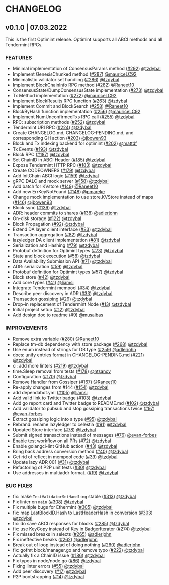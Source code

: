 # CHANGELOG

## v0.1.0 | 07.03.2022

This is the first Optimint release.
Optimint supports all ABCI methods and all Tendermint RPCs.

### FEATURES
- Minimal implementation of ConsensusParams method  ([#292](https://github.com/celestiaorg/optimint/pull/292)) [@tzdybal](https://github.com/tzdybal/)
- Implement GenesisChunked method  ([#287](https://github.com/celestiaorg/optimint/pull/287)) [@mauriceLC92](https://github.com/mauriceLC92/)
- Minimalistic validator set handling  ([#286](https://github.com/celestiaorg/optimint/pull/286)) [@tzdybal](https://github.com/tzdybal/)
- Implement BlockChainInfo RPC method  ([#282](https://github.com/celestiaorg/optimint/pull/282)) [@Raneet10](https://github.com/Raneet10/)
- ConsensusState/DumpConsensusState implementation  ([#273](https://github.com/celestiaorg/optimint/pull/273)) [@tzdybal](https://github.com/tzdybal/)
- Tx Method implementation  ([#272](https://github.com/celestiaorg/optimint/pull/272)) [@mauriceLC92](https://github.com/mauriceLC92/)
- Implement BlockResults RPC function  ([#263](https://github.com/celestiaorg/optimint/pull/263)) [@tzdybal](https://github.com/tzdybal/)
- Implement Commit and BlockSearch  ([#258](https://github.com/celestiaorg/optimint/pull/258)) [@Raneet10](https://github.com/Raneet10/)
- BlockByHash function implementation  ([#256](https://github.com/celestiaorg/optimint/pull/256)) [@mauriceLC92](https://github.com/mauriceLC92/)
- Implement NumUnconfirmedTxs RPC call  ([#255](https://github.com/celestiaorg/optimint/pull/255)) [@tzdybal](https://github.com/tzdybal/)
- RPC: subscription methods  ([#252](https://github.com/celestiaorg/optimint/pull/252)) [@tzdybal](https://github.com/tzdybal/)
- Tendermint URI RPC  ([#224](https://github.com/celestiaorg/optimint/pull/224)) [@tzdybal](https://github.com/tzdybal/)
- Create CHANGELOG.md, CHANGELOG-PENDING.md, and corresponding GH action  ([#203](https://github.com/celestiaorg/optimint/pull/203)) [@jbowen93](https://github.com/jbowen93/)
- Block and Tx indexing backend for optimint  ([#202](https://github.com/celestiaorg/optimint/pull/202)) [@mattdf](https://github.com/mattdf/)
- Tx Events  ([#193](https://github.com/celestiaorg/optimint/pull/193)) [@tzdybal](https://github.com/tzdybal/)
- Block RPC  ([#187](https://github.com/celestiaorg/optimint/pull/187)) [@tzdybal](https://github.com/tzdybal/)
- Set ChainID in ABCI Header  ([#185](https://github.com/celestiaorg/optimint/pull/185)) [@tzdybal](https://github.com/tzdybal/)
- Expose Tendermint HTTP RPC  ([#183](https://github.com/celestiaorg/optimint/pull/183)) [@tzdybal](https://github.com/tzdybal/)
- Create CODEOWNERS  ([#179](https://github.com/celestiaorg/optimint/pull/179)) [@tzdybal](https://github.com/tzdybal/)
- Add InitChain ABCI logic  ([#159](https://github.com/celestiaorg/optimint/pull/159)) [@tzdybal](https://github.com/tzdybal/)
- gRPC DALC and mock server  ([#158](https://github.com/celestiaorg/optimint/pull/158)) [@tzdybal](https://github.com/tzdybal/)
- Add batch for KVstore  ([#149](https://github.com/celestiaorg/optimint/pull/149)) [@Raneet10](https://github.com/Raneet10/)
- Add new ErrKeyNotFound  ([#148](https://github.com/celestiaorg/optimint/pull/148)) [@pmareke](https://github.com/pmareke/)
- Change mock implementation to use store.KVStore instead of maps  ([#146](https://github.com/celestiaorg/optimint/pull/146)) [@jbowen93](https://github.com/jbowen93/)
- Block sync  ([#139](https://github.com/celestiaorg/optimint/pull/139)) [@tzdybal](https://github.com/tzdybal/)
- ADR: header commits to shares  ([#138](https://github.com/celestiaorg/optimint/pull/138)) [@adlerjohn](https://github.com/adlerjohn/)
- On-disk storage  ([#122](https://github.com/celestiaorg/optimint/pull/122)) [@tzdybal](https://github.com/tzdybal/)
- Block Propagation  ([#92](https://github.com/celestiaorg/optimint/pull/92)) [@tzdybal](https://github.com/tzdybal/)
- Extend DA layer client interface  ([#83](https://github.com/celestiaorg/optimint/pull/83)) [@tzdybal](https://github.com/tzdybal/)
- Transaction aggregation  ([#82](https://github.com/celestiaorg/optimint/pull/82)) [@tzdybal](https://github.com/tzdybal/)
- lazyledger DA client implementation  ([#81](https://github.com/celestiaorg/optimint/pull/81)) [@tzdybal](https://github.com/tzdybal/)
- Serialization and Hashing  ([#79](https://github.com/celestiaorg/optimint/pull/79)) [@tzdybal](https://github.com/tzdybal/)
- Protobuf definition for Optimint types  ([#73](https://github.com/celestiaorg/optimint/pull/73)) [@tzdybal](https://github.com/tzdybal/)
- State and block execution  ([#58](https://github.com/celestiaorg/optimint/pull/58)) [@tzdybal](https://github.com/tzdybal/)
- Data Availability Submission API  ([#71](https://github.com/celestiaorg/optimint/pull/71)) [@tzdybal](https://github.com/tzdybal/)
- ADR: serialization  ([#59](https://github.com/celestiaorg/optimint/pull/59)) [@tzdybal](https://github.com/tzdybal/)
- Protobuf definition for Optimint types  ([#57](https://github.com/celestiaorg/optimint/pull/57)) [@tzdybal](https://github.com/tzdybal/)
- Block store  ([#42](https://github.com/celestiaorg/optimint/pull/42)) [@tzdybal](https://github.com/tzdybal/)
- Add core types  ([#41](https://github.com/celestiaorg/optimint/pull/41)) [@liamsi](https://github.com/liamsi/)
- Integrate Tendermint mempool  ([#34](https://github.com/celestiaorg/optimint/pull/34)) [@tzdybal](https://github.com/tzdybal/)
- Describe peer discovery in ADR  ([#33](https://github.com/celestiaorg/optimint/pull/33)) [@tzdybal](https://github.com/tzdybal/)
- Transaction gossiping  ([#29](https://github.com/celestiaorg/optimint/pull/29)) [@tzdybal](https://github.com/tzdybal/)
- Drop-in replacement of Tendermint Node  ([#13](https://github.com/celestiaorg/optimint/pull/13)) [@tzdybal](https://github.com/tzdybal/)
- Initial project setup  ([#12](https://github.com/celestiaorg/optimint/pull/12)) [@tzdybal](https://github.com/tzdybal/)
- Add design doc to readme  ([#9](https://github.com/celestiaorg/optimint/pull/9)) [@musalbas](https://github.com/musalbas/)

### IMPROVEMENTS
- Remove extra variable  ([#280](https://github.com/celestiaorg/optimint/pull/280)) [@Raneet10](https://github.com/Raneet10/)
- Replace tm-db dependency with store package  ([#268](https://github.com/celestiaorg/optimint/pull/268)) [@tzdybal](https://github.com/tzdybal/)
- Use enum instead of strings for DB type  ([#259](https://github.com/celestiaorg/optimint/pull/259)) [@adlerjohn](https://github.com/adlerjohn/)
- docs: unify entries format in CHANGELOG-PENDING.md  ([#221](https://github.com/celestiaorg/optimint/pull/221)) [@tzdybal](https://github.com/tzdybal/)
- ci: add more linters  ([#219](https://github.com/celestiaorg/optimint/pull/219)) [@tzdybal](https://github.com/tzdybal/)
- time.Sleep removal from tests  ([#178](https://github.com/celestiaorg/optimint/pull/178)) [@ntsanov](https://github.com/ntsanov/)
- Configuration  ([#170](https://github.com/celestiaorg/optimint/pull/170)) [@tzdybal](https://github.com/tzdybal/)
- Remove Handler from Gossiper  ([#167](https://github.com/celestiaorg/optimint/pull/167)) [@Raneet10](https://github.com/Raneet10/)
- Re-apply changes from #144  ([#154](https://github.com/celestiaorg/optimint/pull/154)) [@tzdybal](https://github.com/tzdybal/)
- add dependabot.yml  ([#105](https://github.com/celestiaorg/optimint/pull/105)) [@liamsi](https://github.com/liamsi/)
- Add valid link to Twitter badge  ([#103](https://github.com/celestiaorg/optimint/pull/103)) [@tzdybal](https://github.com/tzdybal/)
- Add go report card and Twitter badge to README.md  ([#102](https://github.com/celestiaorg/optimint/pull/102)) [@tzdybal](https://github.com/tzdybal/)
- Add validator to pubsub and stop gossiping transactions twice  ([#97](https://github.com/celestiaorg/optimint/pull/97)) [@evan-forbes](https://github.com/evan-forbes/)
- Extract gossiping logic into a type  ([#95](https://github.com/celestiaorg/optimint/pull/95)) [@tzdybal](https://github.com/tzdybal/)
- Rebrand: rename lazyledger to celestia  ([#91](https://github.com/celestiaorg/optimint/pull/91)) [@tzdybal](https://github.com/tzdybal/)
- Updated Store interface  ([#78](https://github.com/celestiaorg/optimint/pull/78)) [@tzdybal](https://github.com/tzdybal/)
- Submit signed transactions instead of messages  ([#76](https://github.com/celestiaorg/optimint/pull/76)) [@evan-forbes](https://github.com/evan-forbes/)
- Enable test workflow on all PRs  ([#72](https://github.com/celestiaorg/optimint/pull/72)) [@tzdybal](https://github.com/tzdybal/)
- Enable golangci-lint GitHub action  ([#43](https://github.com/celestiaorg/optimint/pull/43)) [@tzdybal](https://github.com/tzdybal/)
- Bring back address conversion method  ([#40](https://github.com/celestiaorg/optimint/pull/40)) [@tzdybal](https://github.com/tzdybal/)
- Get rid of reflect in mempool code  ([#39](https://github.com/celestiaorg/optimint/pull/39)) [@tzdybal](https://github.com/tzdybal/)
- Update lazy ADR 001  ([#31](https://github.com/celestiaorg/optimint/pull/31)) [@tzdybal](https://github.com/tzdybal/)
- Refactoring of P2P unit tests  ([#30](https://github.com/celestiaorg/optimint/pull/30)) [@tzdybal](https://github.com/tzdybal/)
- Use addresses in multiaddr format.  ([#19](https://github.com/celestiaorg/optimint/pull/19)) [@tzdybal](https://github.com/tzdybal/)

### BUG FIXES
- fix: make `TestValidatorSetHandling` stable ([#313](https://github.com/celestiaorg/optimint/pull/313)) [@tzdybal](https://github.com/tzdybal/)
- Fix linter on `main`  ([#308](https://github.com/celestiaorg/optimint/pull/308)) [@tzdybal](https://github.com/tzdybal/)
- Fix multiple bugs for Ethermint  ([#305](https://github.com/celestiaorg/optimint/pull/305)) [@tzdybal](https://github.com/tzdybal/)
- fix: map LastBlockID.Hash to LastHeaderHash in conversion  ([#303](https://github.com/celestiaorg/optimint/pull/303)) [@tzdybal](https://github.com/tzdybal/)
- fix: do save ABCI responses for blocks  ([#285](https://github.com/celestiaorg/optimint/pull/285)) [@tzdybal](https://github.com/tzdybal/)
- fix: use KeyCopy instead of Key in BadgerIterator  ([#274](https://github.com/celestiaorg/optimint/pull/274)) [@tzdybal](https://github.com/tzdybal/)
- Fix missed breaks in selects  ([#265](https://github.com/celestiaorg/optimint/pull/265)) [@adlerjohn](https://github.com/adlerjohn/)
- Fix ineffective breaks  ([#262](https://github.com/celestiaorg/optimint/pull/262)) [@adlerjohn](https://github.com/adlerjohn/)
- Break out of loop instead of doing nothing  ([#260](https://github.com/celestiaorg/optimint/pull/260)) [@adlerjohn](https://github.com/adlerjohn/)
- fix: gofmt block/manager.go and remove typo  ([#222](https://github.com/celestiaorg/optimint/pull/222)) [@tzdybal](https://github.com/tzdybal/)
- Actually fix a ChainID issue  ([#186](https://github.com/celestiaorg/optimint/pull/186)) [@tzdybal](https://github.com/tzdybal/)
- Fix typos in node/node.go  ([#86](https://github.com/celestiaorg/optimint/pull/86)) [@tzdybal](https://github.com/tzdybal/)
- Fixing linter errors  ([#55](https://github.com/celestiaorg/optimint/pull/55)) [@tzdybal](https://github.com/tzdybal/)
- Add peer discovery  ([#17](https://github.com/celestiaorg/optimint/pull/17)) [@tzdybal](https://github.com/tzdybal/)
- P2P bootstrapping  ([#14](https://github.com/celestiaorg/optimint/pull/14)) [@tzdybal](https://github.com/tzdybal/)
